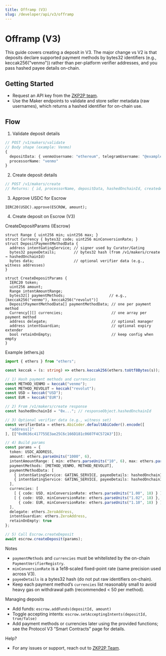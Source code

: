 ```yaml
---
title: Offramp (V3)
slug: /developer/api/v3/offramp
---
```


# Offramp (V3)

This guide covers creating a deposit in V3. The major change vs V2 is that deposits declare supported payment methods by bytes32 identifiers (e.g., keccak256("venmo")) rather than per-platform verifier addresses, and you pass hashed payee details on-chain.

## Getting Started

- Request an API key from the [ZKP2P team](mailto:team@zkp2p.xyz).
- Use the Maker endpoints to validate and store seller metadata (raw usernames), which returns a hashed identifier for on-chain use.

## Flow

1) Validate deposit details
```ts
// POST /v1/makers/validate
// Body shape (example: Venmo)
{
  depositData: { venmoUsername: "ethereum", telegramUsername: "@example" },
  processorName: "venmo"
}
```

2) Create deposit details
```ts
// POST /v1/makers/create
// Returns: { id, processorName, depositData, hashedOnchainId, createdAt }
```

3) Approve USDC for Escrow
```solidity
IERC20(USDC).approve(ESCROW, amount);
```

4) Create deposit on Escrow (V3)

CreateDepositParams (IEscrow)
```solidity
struct Range { uint256 min; uint256 max; }
struct Currency { bytes32 code; uint256 minConversionRate; }
struct DepositPaymentMethodData {
  address intentGatingService; // signer used by Curator/Gating
  bytes32 payeeDetails;        // bytes32 hash (from /v1/makers/create → hashedOnchainId)
  bytes data;                  // optional verifier data (e.g., witness addresses)
}

struct CreateDepositParams {
  IERC20 token;
  uint256 amount;
  Range intentAmountRange;
  bytes32[] paymentMethods;                    // e.g., [keccak256("venmo"), keccak256("revolut")]
  DepositPaymentMethodData[] paymentMethodData; // one per payment method
  Currency[][] currencies;                      // one array per payment method
  address delegate;                             // optional manager
  address intentGuardian;                       // optional expiry extender
  bool retainOnEmpty;                           // keep config when empty
}
```

Example (ethers.js)
```ts
import { ethers } from "ethers";

const keccak = (s: string) => ethers.keccak256(ethers.toUtf8Bytes(s));

// 1) Hash payment methods and currencies
const METHOD_VENMO = keccak("venmo");
const METHOD_REVOLUT = keccak("revolut");
const USD = keccak("USD");
const EUR = keccak("EUR");

// 2) From /v1/makers/create response
const hashedOnchainId = "0x..."; // responseObject.hashedOnchainId

// 3) Optional verifier data (e.g., witness set)
const verifierData = ethers.AbiCoder.defaultAbiCoder().encode([
  "address[]"
], [["0x0636c417755E3ae25C6c166D181c0607F4C572A3"]]);

// 4) Build params
const params = {
  token: USDC_ADDRESS,
  amount: ethers.parseUnits("1000", 6),
  intentAmountRange: { min: ethers.parseUnits("10", 6), max: ethers.parseUnits("500", 6) },
  paymentMethods: [METHOD_VENMO, METHOD_REVOLUT],
  paymentMethodData: [
    { intentGatingService: GATING_SERVICE, payeeDetails: hashedOnchainId, data: verifierData },
    { intentGatingService: GATING_SERVICE, payeeDetails: hashedOnchainId, data: "0x" }
  ],
  currencies: [
    [ { code: USD, minConversionRate: ethers.parseUnits("1.00", 18) } ],            // Venmo supports USD
    [ { code: USD, minConversionRate: ethers.parseUnits("1.02", 18) },               // Revolut supports USD & EUR
      { code: EUR, minConversionRate: ethers.parseUnits("1.10", 18) } ]
  ],
  delegate: ethers.ZeroAddress,
  intentGuardian: ethers.ZeroAddress,
  retainOnEmpty: true
};

// 5) Call Escrow.createDeposit
await escrow.createDeposit(params);
```

Notes
- `paymentMethods` and `currencies` must be whitelisted by the on-chain `PaymentVerifierRegistry`.
- `minConversionRate` is a 1e18‑scaled fixed-point rate (same precision used across V3).
- `payeeDetails` is a bytes32 hash (do not put raw identifiers on-chain).
- Keep each payment method’s `currencies` list reasonably small to avoid heavy gas on withdrawal path (recommended \< 50 per method).

Managing deposits
- Add funds: `escrow.addFunds(depositId, amount)`
- Toggle accepting intents: `escrow.setAcceptingIntents(depositId, true/false)`
- Add payment methods or currencies later using the provided functions; see the Protocol V3 “Smart Contracts” page for details.

Help?
- For any issues or support, reach out to [ZKP2P Team](mailto:team@zkp2p.xyz).

